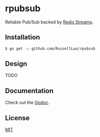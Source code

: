 # rpubsub

Reliable Pub/Sub backed by [Redis Streams][1].


## Installation


```bash
$ go get -u github.com/RussellLuo/rpubsub
```


## Design

TODO


## Documentation

Check out the [Godoc][2].


## License

[MIT][3]


[1]: https://redis.io/topics/streams-intro
[2]: https://godoc.org/github.com/RussellLuo/rpubsub
[3]: http://opensource.org/licenses/MIT
